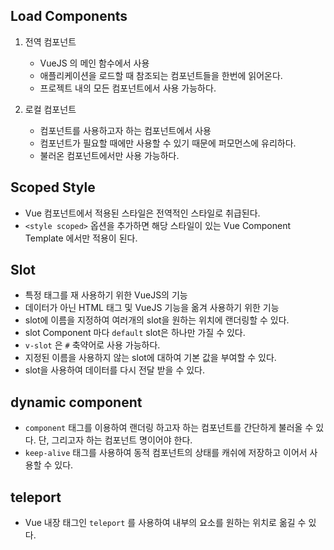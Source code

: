 ## Load Components

1. 전역 컴포넌트

   - VueJS 의 메인 함수에서 사용
   - 애플리케이션을 로드할 때 참조되는 컴포넌트들을 한번에 읽어온다.
   - 프로젝트 내의 모든 컴포넌트에서 사용 가능하다.

2. 로컬 컴포넌트

   - 컴포넌트를 사용하고자 하는 컴포넌트에서 사용
   - 컴포넌트가 필요할 때에만 사용할 수 있기 때문에 퍼모먼스에 유리하다.
   - 불러온 컴포넌트에서만 사용 가능하다.

## Scoped Style

- Vue 컴포넌트에서 적용된 스타일은 전역적인 스타일로 취급된다.
- `<style scoped>` 옵션을 추가하면 해당 스타일이 있는 Vue Component Template 에서만 적용이 된다.

## Slot

- 특정 태그를 재 사용하기 위한 VueJS의 기능
- 데이터가 아닌 HTML 태그 및 VueJS 기능을 옮겨 사용하기 위한 기능
- slot에 이름을 지정하여 여러개의 slot을 원하는 위치에 랜더링할 수 있다.
- slot Component 마다 `default` slot은 하나만 가질 수 있다.
- `v-slot` 은 `#` 축약어로 사용 가능하다.
- 지정된 이름을 사용하지 않는 slot에 대하여 기본 값을 부여할 수 있다.
- slot을 사용하여 데이터를 다시 전달 받을 수 있다.

## dynamic component

- `component` 태그를 이용하여 랜더링 하고자 하는 컴포넌트를 간단하게 불러올 수 있다. 단, 그리고자 하는 컴포넌트 명이어야 한다.
- `keep-alive` 태그를 사용하여 동적 컴포넌트의 상태를 캐쉬에 저장하고 이어서 사용할 수 있다.

## teleport

- Vue 내장 태그인 `teleport` 를 사용하여 내부의 요소를 원하는 위치로 옮길 수 있다.
